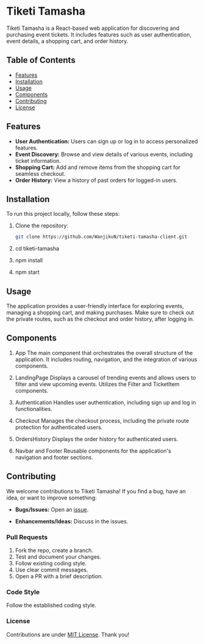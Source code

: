 # Tiketi Tamasha

Tiketi Tamasha is a React-based web application for discovering and purchasing event tickets. It includes features such as user authentication, event details, a shopping cart, and order history.

## Table of Contents

- [Features](#features)
- [Installation](#installation)
- [Usage](#usage)
- [Components](#components)
- [Contributing](#contributing)
- [License](#license)

## Features

- **User Authentication:** Users can sign up or log in to access personalized features.
- **Event Discovery:** Browse and view details of various events, including ticket information.
- **Shopping Cart:** Add and remove items from the shopping cart for seamless checkout.
- **Order History:** View a history of past orders for logged-in users.

## Installation

To run this project locally, follow these steps:

1. Clone the repository:

   ```bash
   git clone https://github.com/WanjikuN/tiketi-tamasha-client.git

2. cd tiketi-tamasha

3. npm install

4. npm start

## Usage
The application provides a user-friendly interface for exploring events, managing a shopping cart, and making purchases. Make sure to check out the private routes, such as the checkout and order history, after logging in.

## Components
1. App
The main component that orchestrates the overall structure of the application. It includes routing, navigation, and the integration of various components.

2. LandingPage
Displays a carousel of trending events and allows users to filter and view upcoming events. Utilizes the Filter and TicketItem components.

3. Authentication
Handles user authentication, including sign up and log in functionalities.

4. Checkout
Manages the checkout process, including the private route protection for authenticated users.

5. OrdersHistory
Displays the order history for authenticated users.

6. Navbar and Footer
Reusable components for the application's navigation and footer sections.

## Contributing

We welcome contributions to Tiketi Tamasha! If you find a bug, have an idea, or want to improve something:

- **Bugs/Issues:** Open an [issue](https://github.com/WanjikuN/tiketi-tamasha-client.git/issues).
  
- **Enhancements/Ideas:** Discuss in the issues.

### Pull Requests

1. Fork the repo, create a branch.
2. Test and document your changes.
3. Follow existing coding style.
4. Use clear commit messages.
5. Open a PR with a brief description.


### Code Style

Follow the established coding style.

### License

Contributions are under [MIT License](LICENSE). Thank you!
